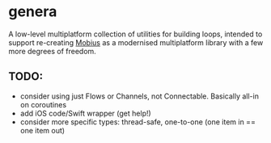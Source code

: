 # genera

A low-level multiplatform collection of utilities for building loops, intended to support re-creating [Mobius](https://github.com/spotify/mobius)
as a modernised multiplatform library with a few more degrees of freedom. 


TODO:
----

- consider using just Flows or Channels, not Connectable. Basically all-in on coroutines
- add iOS code/Swift wrapper (get help!)
- consider more specific types: thread-safe, one-to-one (one item in == one item out)